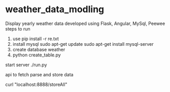 # weather_data_modling
Display yearly weather data
developed using Flask, Angular, MySql, Peewee
steps to run
1. use pip install -r re.txt
2. install mysql 
  sudo apt-get update
  sudo apt-get install mysql-server
3. create database weather
4. python create_table.py

start server
./run.py

api to fetch parse and store data

curl "localhost:8888/storeAll"
